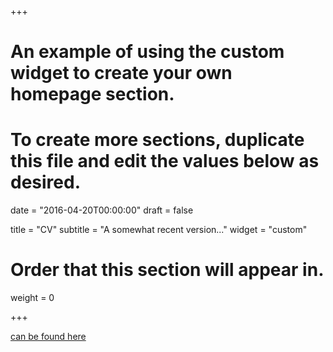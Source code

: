 +++
# An example of using the custom widget to create your own homepage section.
# To create more sections, duplicate this file and edit the values below as desired.

date = "2016-04-20T00:00:00"
draft = false

title = "CV"
subtitle = "A somewhat recent version..."
widget = "custom"

# Order that this section will appear in.
weight = 0

+++

[can be found here](pdf/cambronero-cv.pdf)
